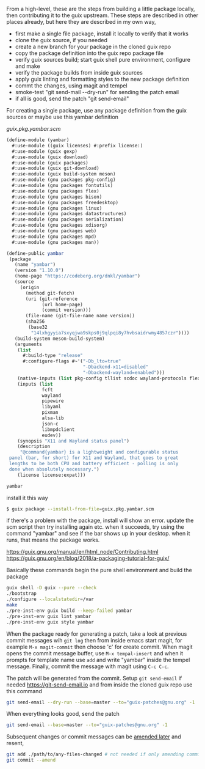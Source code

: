 From a high-level, these are the steps from building a little package locally, then contributing it to the guix upstream. These steps are described in other places already, but here they are described in my own way,

 * first make a single file package, install it locally to verify that it works
 * clone the guix source, if you needed
 * create a new branch for your package in the cloned guix repo
 * copy the package definition into the guix repo package file
 * verify guix sources build; start guix shell pure environment, configure and make
 * verify the package builds from inside guix sources
 * apply guix linting and formatting styles to the new package definition
 * commt the changes, using magit and tempel
 * smoke-test "git send-mail --dry-run" for sending the patch email
 * if all is good, send the patch "git send-email"

For creating a single package, use any package definition from the guix sources or maybe use this yambar definition


_guix.pkg.yambar.scm_
```scm
(define-module (yambar)
  #:use-module ((guix licenses) #:prefix license:)
  #:use-module (guix gexp)
  #:use-module (guix download)
  #:use-module (guix packages)
  #:use-module (guix git-download)
  #:use-module (guix build-system meson)
  #:use-module (gnu packages pkg-config)
  #:use-module (gnu packages fontutils)
  #:use-module (gnu packages flex)
  #:use-module (gnu packages bison)
  #:use-module (gnu packages freedesktop)
  #:use-module (gnu packages linux)
  #:use-module (gnu packages datastructures)
  #:use-module (gnu packages serialization)
  #:use-module (gnu packages xdisorg)
  #:use-module (gnu packages web)
  #:use-module (gnu packages mpd)
  #:use-module (gnu packages man))

(define-public yambar
 (package
   (name "yambar")
   (version "1.10.0")
   (home-page "https://codeberg.org/dnkl/yambar")
   (source
     (origin
       (method git-fetch)
       (uri (git-reference
             (url home-page)
             (commit version)))
       (file-name (git-file-name name version))
       (sha256
        (base32
         "14lxhgyyia7sxyqjwa9skps0j9qlpqi8y7hvbsaidrwmy4857czr"))))
   (build-system meson-build-system)
   (arguments
    (list
      #:build-type "release"
      #:configure-flags #~'("-Db_lto=true"
                            "-Dbackend-x11=disabled"
                            "-Dbackend-wayland=enabled")))
    (native-inputs (list pkg-config tllist scdoc wayland-protocols flex bison))
    (inputs (list
             fcft
             wayland
             pipewire
             libyaml
             pixman
             alsa-lib
             json-c
             libmpdclient
             eudev))
    (synopsis "X11 and Wayland status panel")
    (description
     "@command{yambar} is a lightweight and configurable status
 panel (bar, for short) for X11 and Wayland, that goes to great
 lengths to be both CPU and battery efficient - polling is only
 done when absolutely necessary.")
    (license license:expat)))

yambar
```

install it this way
``` bash
$ guix package --install-from-file=guix.pkg.yambar.scm
```

if there's a problem with the package, install will show an error. update the scm script then try installing again etc.  when it succeeds, try using the command "yambar" and see if the bar shows up in your desktop.  when it runs, that means the package works.





https://guix.gnu.org/manual/en/html_node/Contributing.html
https://guix.gnu.org/en/blog/2018/a-packaging-tutorial-for-guix/

Basically these commands begin the pure shell environment and build the package
``` bash
guix shell -D guix --pure --check
./bootstrap
./configure --localstatedir=/var
make
./pre-inst-env guix build --keep-failed yambar
./pre-inst-env guix lint yambar
./pre-inst-env guix style yambar
```

When the package ready for generating a patch, take a look at previous commit messages wih `git log` then from inside emacs start magit, for example `M-x magit-commit` then choose 'c' for create commit. When magit opens the commit message buffer, use `M-x tempal-insert` and when it prompts for template name use `add` and write "yambar" inside the tempel message. Finally, commit the message with magit using `C-c C-c`.

The patch will be generated from the commit. Setup `git send-email` if needed https://git-send-email.io and from inside the cloned guix repo use this command
``` bash
git send-email --dry-run --base=master --to="guix-patches@gnu.org" -1
```

When everything looks good, send the patch
``` bash
git send-email --base=master --to="guix-patches@gnu.org" -1
```

Subsequent changes or commit messages can be [amended later][10] and resent,
```bash
git add ./path/to/any-files-changed # not needed if only amending commit message
git commit --amend
```


[10]: https://git-scm.com/book/en/v2/Git-Tools-Rewriting-History#_git_amend
